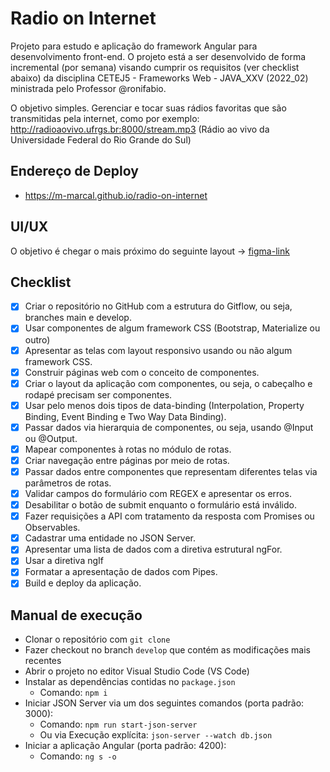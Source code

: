 # Radio on Internet

Projeto para estudo e aplicação do framework Angular para desenvolvimento front-end. O projeto está a ser desenvolvido de forma incremental (por semana) visando cumprir os requisitos (ver checklist abaixo) da disciplina CETEJ5 - Frameworks Web - JAVA_XXV (2022_02) ministrada pelo Professor @ronifabio. 

O objetivo simples. Gerenciar e tocar suas rádios favoritas que são transmitidas pela internet, como por exemplo: http://radioaovivo.ufrgs.br:8000/stream.mp3 (Rádio ao vivo da Universidade Federal do Rio Grande do Sul)

## Endereço de Deploy

* https://m-marcal.github.io/radio-on-internet

## UI/UX

O objetivo é chegar o mais próximo do seguinte layout -> [figma-link](https://www.figma.com/file/4ZPJVtT85xfkoPUm8ySvE1/UTFPR---Frameworks---Radio---Marcelo-Mar%C3%A7al?type=design&node-id=0-1&mode=design)


## Checklist

- [x] Criar o repositório no GitHub com a estrutura do Gitflow, ou seja, branches main e develop.
- [x] Usar componentes de algum framework CSS (Bootstrap, Materialize ou outro)
- [x] Apresentar as telas com layout responsivo usando ou não algum framework CSS.
- [x] Construir páginas web com o conceito de componentes.
- [x] Criar o layout da aplicação com componentes, ou seja, o cabeçalho e rodapé precisam ser componentes.
- [x] Usar pelo menos dois tipos de data-binding (Interpolation, Property Binding, Event Binding e Two Way Data Binding).
- [x] Passar dados via hierarquia de componentes, ou seja, usando @Input ou @Output.
- [x] Mapear componentes à rotas no módulo de rotas.
- [x] Criar navegação entre páginas por meio de rotas.
- [x] Passar dados entre componentes que representam diferentes telas via parâmetros de rotas.
- [x] Validar campos do formulário com REGEX e apresentar os erros.
- [x] Desabilitar o botão de submit enquanto o formulário está inválido.
- [x] Fazer requisições a API com tratamento da resposta com Promises ou Observables.
- [x] Cadastrar uma entidade no JSON Server.
- [x] Apresentar uma lista de dados com a diretiva estrutural ngFor.
- [x] Usar a diretiva ngIf
- [x] Formatar a apresentação de dados com Pipes.
- [x] Build e deploy da aplicação.

## Manual de execução
- Clonar o repositório com `git clone`
- Fazer checkout no branch `develop` que contém as modificações mais recentes
- Abrir o projeto no editor Visual Studio Code (VS Code)
- Instalar as dependências contidas no `package.json`
  - Comando: `npm i`
- Iniciar JSON Server via um dos seguintes comandos (porta padrão: 3000): 
  - Comando: `npm run start-json-server` 
  - Ou via Execução explícita: `json-server --watch db.json`  
- Iniciar a aplicação Angular (porta padrão: 4200):
  - Comando: `ng s -o`